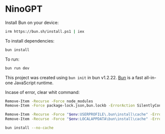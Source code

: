 # NinoGPT

Install Bun on your device:

```bash
irm https://bun.sh/install.ps1 | iex
```

To install dependencies:

```bash
bun install
```

To run:

```bash
bun run dev
```

This project was created using `bun init` in bun v1.2.22. [Bun](https://bun.com) is a fast all-in-one JavaScript runtime.

Incase of error, clear whit command:

```bash
Remove-Item -Recurse -Force node_modules
Remove-Item -Force package-lock.json,bun.lockb -ErrorAction SilentlyContinue
```

```bash
Remove-Item -Recurse -Force "$env:USERPROFILE\.bun\install\cache" -ErrorAction SilentlyContinue
Remove-Item -Recurse -Force "$env:LOCALAPPDATA\bun\install\cache" -ErrorAction SilentlyContinue
```

```bash
bun install --no-cache
```
